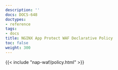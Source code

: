 ```yaml
---
description: ''
docs: DOCS-648
doctypes:
- reference
tags:
- docs
title: NGINX App Protect WAF Declarative Policy
toc: false
weight: 300
---
```


{{< include "nap-waf/policy.html" >}}
